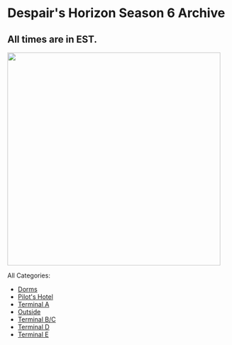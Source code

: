 # Despair's Horizon Season 6 Archive
## All times are in EST.

<img src="https://cdn.discordapp.com/attachments/782106320395436032/790250569859334153/S6.png" width="480">

All Categories:

* [Dorms](https://sonic4999.github.io/DH-Season-6-Archive/Dorms/dorms)
* [Pilot's Hotel](https://sonic4999.github.io/DH-Season-6-Archive/Hotel/hotel)
* [Terminal A](https://sonic4999.github.io/DH-Season-6-Archive/TerminalA/terminala)
* [Outside](https://sonic4999.github.io/DH-Season-6-Archive/Outside/outside)
* [Terminal B/C](https://sonic4999.github.io/DH-Season-6-Archive/TerminalBC/terminalbc)
* [Terminal D](https://sonic4999.github.io/DH-Season-6-Archive/TerminalD/terminald)
* [Terminal E](https://sonic4999.github.io/DH-Season-6-Archive/TerminalE/terminale)
